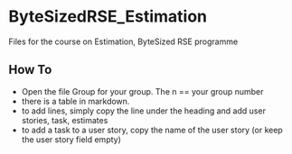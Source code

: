 # ByteSizedRSE_Estimation
Files for the course on Estimation, ByteSized RSE programme

## How To

- Open the file Group<n> for your group. The n == your group number
- there is a table in markdown.
- to add lines, simply copy the line under the heading and add user stories, task, estimates
- to add a task to a user story, copy the name of the user story (or keep the user story field empty)
